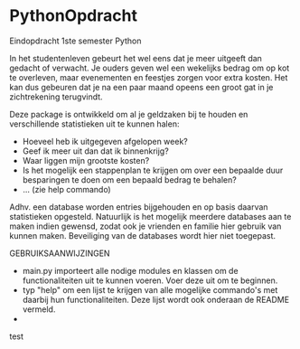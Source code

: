 # PythonOpdracht
 Eindopdracht 1ste semester Python

In het studentenleven gebeurt het wel eens dat je meer uitgeeft dan gedacht of verwacht. 
Je ouders geven wel een wekelijks bedrag om op kot te overleven, maar evenementen en feestjes zorgen voor extra kosten.
Het kan dus gebeuren dat je na een paar maand opeens een groot gat in je zichtrekening terugvindt.

Deze package is ontwikkeld om al je geldzaken bij te houden en verschillende statistieken uit te kunnen halen:
- Hoeveel heb ik uitgegeven afgelopen week?
- Geef ik meer uit dan dat ik binnenkrijg?
- Waar liggen mijn grootste kosten?
- Is het mogelijk een stappenplan te krijgen om over een bepaalde duur besparingen te doen om een bepaald bedrag te behalen?
- ... (zie help commando)

Adhv. een database worden entries bijgehouden en op basis daarvan statistieken opgesteld. Natuurlijk is het mogelijk meerdere databases aan te maken indien gewensd, zodat ook je vrienden en familie hier gebruik van kunnen maken. Beveiliging van de databases wordt hier niet toegepast.

GEBRUIKSAANWIJZINGEN

- main.py importeert alle nodige modules en klassen om de functionaliteiten uit te kunnen voeren. Voer deze uit om te beginnen.
- typ "help" om een lijst te krijgen van alle mogelijke commando's met daarbij hun functionaliteiten. Deze lijst wordt ook onderaan de  README vermeld.
- 

test